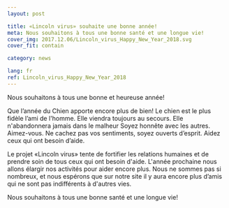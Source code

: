 ```yaml
---
layout: post

title: «Lincoln virus» souhaite une bonne année!
meta: Nous souhaitons à tous une bonne santé et une longue vie!
cover_img: 2017.12.06/Lincoln_virus_Happy_New_Year_2018.svg
cover_fit: contain

category: news

lang: fr
ref: Lincoln_virus_Happy_New_Year_2018
---
```


Nous souhaitons à tous une bonne et heureuse année!

Que l’année du Chien apporte encore plus de bien!
Le chien est le plus fidèle l’ami de l'homme.
Elle viendra toujours au secours.
Elle n'abandonnera jamais dans le malheur
Soyez honnête avec les autres.
Aimez-vous.
Ne cachez pas vos sentiments, soyez ouverts d’esprit.
Aidez ceux qui ont besoin d’aide.

Le projet «Lincoln virus» tente de fortifier les relations humaines et de prendre soin de tous ceux qui ont besoin d'aide.
L'année prochaine nous allons élargir nos activités pour aider encore plus.
Nous ne sommes pas si nombreux, et nous espérons que sur notre site il y aura encore plus d’amis qui ne sont pas indifférents à d'autres vies.

Nous souhaitons à tous une bonne santé et une longue vie!



